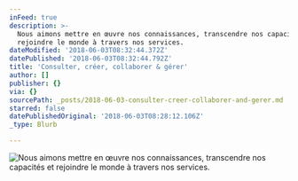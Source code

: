 ```yaml
---
inFeed: true
description: >-
  Nous aimons mettre en œuvre nos connaissances, transcendre nos capacités et
  rejoindre le monde à travers nos services.
dateModified: '2018-06-03T08:32:44.372Z'
datePublished: '2018-06-03T08:32:44.792Z'
title: 'Consulter, créer, collaborer & gérer'
author: []
publisher: {}
via: {}
sourcePath: _posts/2018-06-03-consulter-creer-collaborer-and-gerer.md
starred: false
datePublishedOriginal: '2018-06-03T08:28:12.106Z'
_type: Blurb

---
```

![Nous aimons mettre en œuvre nos connaissances, transcendre nos capacités et rejoindre le monde à travers nos services.](https://the-grid-user-content.s3-us-west-2.amazonaws.com/bdb0ff35-794d-4cb9-bd2a-fd887f04711d.jpg)